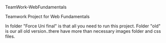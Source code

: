 TeamWork-WebFundamentals

Teamwork Project for Web Fundamentals

In folder "Force Uni final" is that all you need to run this project.
Folder "old" is our all old version..there have more than necessary images folder and css files.
